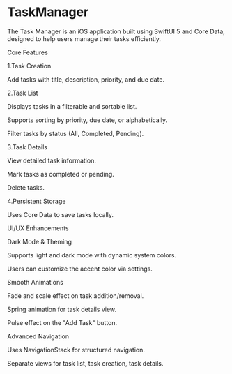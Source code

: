 # TaskManager
The Task Manager is an iOS application built using SwiftUI 5 and Core Data, designed to help users manage their tasks efficiently.

Core Features

1.Task Creation

Add tasks with title, description, priority, and due date.

2.Task List

Displays tasks in a filterable and sortable list.

Supports sorting by priority, due date, or alphabetically.

Filter tasks by status (All, Completed, Pending).

3.Task Details

View detailed task information.

Mark tasks as completed or pending.

Delete tasks.

4.Persistent Storage

Uses Core Data to save tasks locally.

UI/UX Enhancements

Dark Mode & Theming

Supports light and dark mode with dynamic system colors.

Users can customize the accent color via settings.

Smooth Animations

Fade and scale effect on task addition/removal.

Spring animation for task details view.

Pulse effect on the "Add Task" button.

Advanced Navigation

Uses NavigationStack for structured navigation.

Separate views for task list, task creation, task details.
